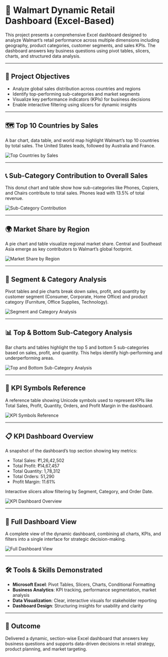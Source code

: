 # 🛒 Walmart Dynamic Retail Dashboard (Excel-Based)

This project presents a comprehensive Excel dashboard designed to analyze Walmart’s retail performance across multiple dimensions including geography, product categories, customer segments, and sales KPIs. The dashboard answers key business questions using pivot tables, slicers, charts, and structured data analysis.

---

## 📌 Project Objectives
- Analyze global sales distribution across countries and regions
- Identify top-performing sub-categories and market segments
- Visualize key performance indicators (KPIs) for business decisions
- Enable interactive filtering using slicers for dynamic insights

---

## 🗺️ Top 10 Countries by Sales
A bar chart, data table, and world map highlight Walmart’s top 10 countries by total sales. The United States leads, followed by Australia and France.

![Top Countries by Sales](top_countries_sales.png)

---

## 📞 Sub-Category Contribution to Overall Sales
This donut chart and table show how sub-categories like Phones, Copiers, and Chairs contribute to total sales. Phones lead with 13.5% of total revenue.

![Sub-Category Contribution](images/sub_category_contribution.png)

---

## 🌍 Market Share by Region
A pie chart and table visualize regional market share. Central and Southeast Asia emerge as key contributors to Walmart’s global footprint.

![Market Share by Region](images/regional_market_share.png)

---

## 🧮 Segment & Category Analysis
Pivot tables and pie charts break down sales, profit, and quantity by customer segment (Consumer, Corporate, Home Office) and product category (Furniture, Office Supplies, Technology).

![Segment and Category Analysis](images/segment_category_analysis.png)

---

## 📊 Top & Bottom Sub-Category Analysis
Bar charts and tables highlight the top 5 and bottom 5 sub-categories based on sales, profit, and quantity. This helps identify high-performing and underperforming areas.

![Top and Bottom Sub-Category Analysis](images/top_bottom_subcategory_analysis.png)

---

## 🧾 KPI Symbols Reference
A reference table showing Unicode symbols used to represent KPIs like Total Sales, Profit, Quantity, Orders, and Profit Margin in the dashboard.

![KPI Symbols Reference](images/kpi_symbols_reference.png)

---

## 📋 KPI Dashboard Overview
A snapshot of the dashboard’s top section showing key metrics:
- Total Sales: ₹1,26,42,502  
- Total Profit: ₹14,67,457  
- Total Quantity: 1,78,312  
- Total Orders: 51,290  
- Profit Margin: 11.61%

Interactive slicers allow filtering by Segment, Category, and Order Date.

![KPI Dashboard Overview](images/kpi_dashboard_overview.png)

---

## 🧠 Full Dashboard View
A complete view of the dynamic dashboard, combining all charts, KPIs, and filters into a single interface for strategic decision-making.

![Full Dashboard View](images/full_dashboard_view.png)

---

## 🛠️ Tools & Skills Demonstrated
- **Microsoft Excel**: Pivot Tables, Slicers, Charts, Conditional Formatting  
- **Business Analytics**: KPI tracking, performance segmentation, market analysis  
- **Data Visualization**: Clear, interactive visuals for stakeholder reporting  
- **Dashboard Design**: Structuring insights for usability and clarity

---

## 🎯 Outcome
Delivered a dynamic, section-wise Excel dashboard that answers key business questions and supports data-driven decisions in retail strategy, product planning, and market targeting.
